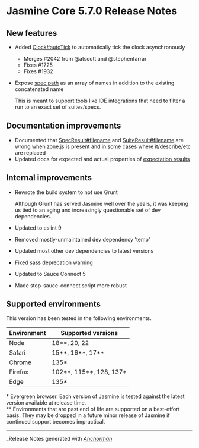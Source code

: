 # Jasmine Core 5.7.0 Release Notes

## New features

* Added [Clock#autoTick](https://jasmine.github.io/api/5.7/Clock.html#autoTick)
  to automatically tick the clock asynchronously
  * Merges #2042 from @atscott and @stephenfarrar
  * Fixes #1725
  * Fixes #1932

* Expose [spec path](https://jasmine.github.io/api/5.7/Spec.html#getPath) as an
  array of names in addition to the existing concatenated name

  This is meant to support tools like IDE integrations that need to filter a run
  to an exact set of suites/specs.


## Documentation improvements

* Documented that [SpecResult#filename](https://jasmine.github.io/api/5.7/global.html#SpecResult)
  and [SuiteResult#filename](https://jasmine.github.io/api/5.7/global.html#SuiteResult)
  are wrong when zone.js is present and in some cases where it/describe/etc are
  replaced
* Updated docs for expected and actual properties of 
[expectation results](https://jasmine.github.io/api/5.7/global.html#ExpectationResult)


## Internal improvements

* Rewrote the build system to not use Grunt

  Although Grunt has served Jasmine well over the years, it was keeping us tied
  to an aging and increasingly questionable set of dev dependencies.

* Updated to eslint 9
* Removed mostly-unmaintained dev dependency 'temp'
* Updated most other dev dependencies to latest versions
* Fixed sass deprecation warning
* Updated to Sauce Connect 5
* Made stop-sauce-connect script more robust


## Supported environments

This version has been tested in the following environments.

| Environment       | Supported versions      |
|-------------------|-------------------------|
| Node              | 18**, 20, 22            |
| Safari            | 15**, 16**, 17**        |
| Chrome            | 135*                    |
| Firefox           | 102**, 115**, 128, 137* |
| Edge              | 135*                    |

\* Evergreen browser. Each version of Jasmine is tested against the latest
version available at release time.<br>
\** Environments that are past end of life are supported on a best-effort basis.
They may be dropped in a future minor release of Jasmine if continued support
becomes impractical.


------

_Release Notes generated with _[Anchorman](http://github.com/infews/anchorman)_
